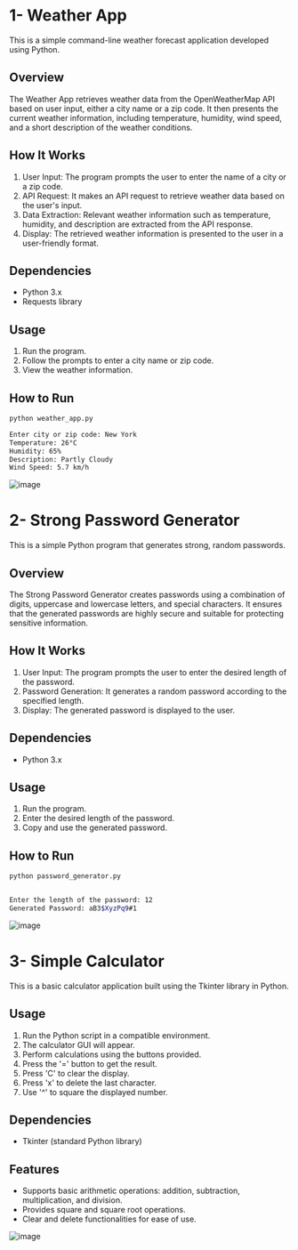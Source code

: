 # 1- Weather App

This is a simple command-line weather forecast application developed using Python.

## Overview

The Weather App retrieves weather data from the OpenWeatherMap API based on user input, either a city name or a zip code. It then presents the current weather information, including temperature, humidity, wind speed, and a short description of the weather conditions.

## How It Works

1. User Input: The program prompts the user to enter the name of a city or a zip code.
2. API Request: It makes an API request to retrieve weather data based on the user's input.
3. Data Extraction: Relevant weather information such as temperature, humidity, and description are extracted from the API response.
4. Display: The retrieved weather information is presented to the user in a user-friendly format.

## Dependencies

- Python 3.x
- Requests library

## Usage

1. Run the program.
2. Follow the prompts to enter a city name or zip code.
3. View the weather information.

## How to Run

```bash
python weather_app.py

Enter city or zip code: New York
Temperature: 26°C
Humidity: 65%
Description: Partly Cloudy
Wind Speed: 5.7 km/h
```
![image](https://github.com/abdullahnaveedan/Codesoft/assets/128359566/60f07b45-2f0a-403a-9c4e-cf5d11a9ca33)



# 2- Strong Password Generator

This is a simple Python program that generates strong, random passwords.

## Overview

The Strong Password Generator creates passwords using a combination of digits, uppercase and lowercase letters, and special characters. It ensures that the generated passwords are highly secure and suitable for protecting sensitive information.

## How It Works

1. User Input: The program prompts the user to enter the desired length of the password.
2. Password Generation: It generates a random password according to the specified length.
3. Display: The generated password is displayed to the user.

## Dependencies

- Python 3.x

## Usage

1. Run the program.
2. Enter the desired length of the password.
3. Copy and use the generated password.

## How to Run

```bash
python password_generator.py


Enter the length of the password: 12
Generated Password: aB3$XyzPq9#1
```

![image](https://github.com/abdullahnaveedan/Codesoft/assets/128359566/2e1e7373-e061-4cd6-bf70-bd00b5cdfa45)

# 3- Simple Calculator

This is a basic calculator application built using the Tkinter library in Python.

## Usage

1. Run the Python script in a compatible environment.
2. The calculator GUI will appear.
3. Perform calculations using the buttons provided.
4. Press the '=' button to get the result.
5. Press 'C' to clear the display.
6. Press 'x' to delete the last character.
7. Use '^' to square the displayed number.

## Dependencies

- Tkinter (standard Python library)

## Features

- Supports basic arithmetic operations: addition, subtraction, multiplication, and division.
- Provides square and square root operations.
- Clear and delete functionalities for ease of use.

![image](https://github.com/abdullahnaveedan/Codesoft/assets/128359566/b457bb5b-0bd1-4889-a9a3-05bc94e539c6)
